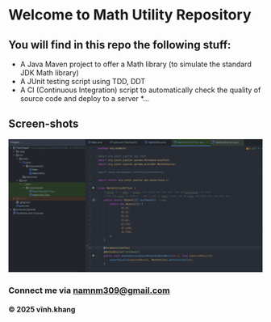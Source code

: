# Welcome to Math Utility Repository

## You will find in this repo the following stuff:

* A Java Maven project to offer a Math library (to simulate the standard JDK Math library)
* A JUnit testing script using TDD, DDT
* A CI (Continuous Integration) script to automatically check the quality of source code and deploy to a server
*...

## Screen-shots
![JUnit with TDD DDT](https://github.com/namnm309/TestCase1/blob/main/img/Demo.png)

### Connect me via namnm309@gmail.com
#### &#169; 2025 vĩnh.khang

